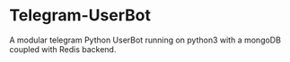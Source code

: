# Telegram-UserBot

A modular telegram Python UserBot running on python3 with a mongoDB coupled with Redis backend.

